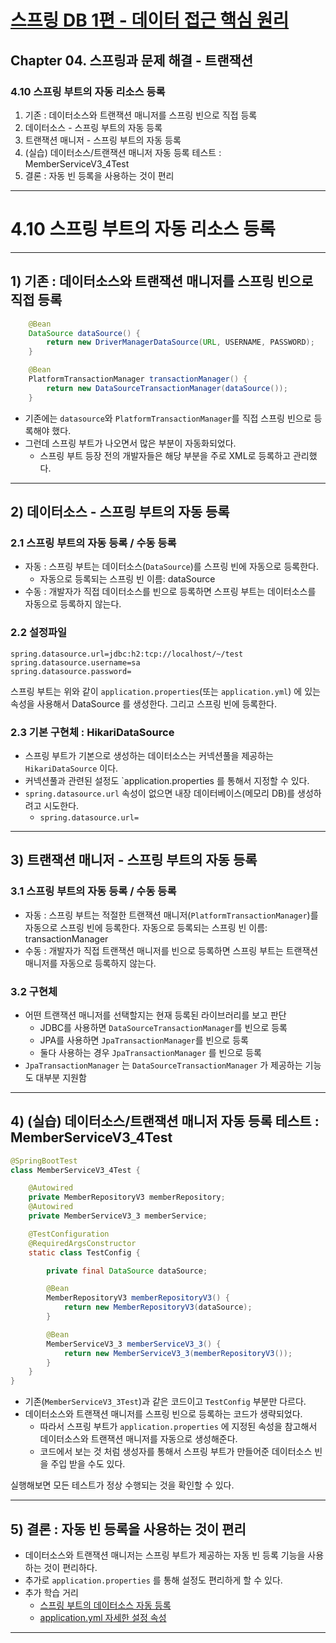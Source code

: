 # <a href = "../README.md" target="_blank">스프링 DB 1편 - 데이터 접근 핵심 원리</a>
## Chapter 04. 스프링과 문제 해결 - 트랜잭션
### 4.10 스프링 부트의 자동 리소스 등록
1) 기존 : 데이터소스와 트랜잭션 매니저를 스프링 빈으로 직접 등록
2) 데이터소스 - 스프링 부트의 자동 등록
3) 트랜잭션 매니저 - 스프링 부트의 자동 등록
4) (실습) 데이터소스/트랜잭션 매니저 자동 등록 테스트 : MemberServiceV3_4Test
5) 결론 : 자동 빈 등록을 사용하는 것이 편리
---

# 4.10 스프링 부트의 자동 리소스 등록

---

## 1) 기존 : 데이터소스와 트랜잭션 매니저를 스프링 빈으로 직접 등록

```java
    @Bean
    DataSource dataSource() {
        return new DriverManagerDataSource(URL, USERNAME, PASSWORD);
    }

    @Bean
    PlatformTransactionManager transactionManager() {
        return new DataSourceTransactionManager(dataSource());
    }
```
- 기존에는 `datasource`와 `PlatformTransactionManager`를 직접 스프링 빈으로 등록해야 했다.
- 그런데 스프링 부트가 나오면서 많은 부분이 자동화되었다.
  - 스프링 부트 등장 전의 개발자들은 해당 부분을 주로 XML로 등록하고 관리했다.

---

## 2) 데이터소스 - 스프링 부트의 자동 등록

### 2.1 스프링 부트의 자동 등록 / 수동 등록
- 자동 : 스프링 부트는 데이터소스(`DataSource`)를 스프링 빈에 자동으로 등록한다.
  - 자동으로 등록되는 스프링 빈 이름: dataSource
- 수동 : 개발자가 직접 데이터소스를 빈으로 등록하면 스프링 부트는 데이터소스를 자동으로 등록하지 않는다.

### 2.2 설정파일
```properties
spring.datasource.url=jdbc:h2:tcp://localhost/~/test
spring.datasource.username=sa
spring.datasource.password=
```
스프링 부트는 위와 같이 `application.properties`(또는 `application.yml`) 에 있는 속성을 사용해서 DataSource 를 생성한다. 그리고 스프링 빈에 등록한다.

### 2.3 기본 구현체 : HikariDataSource
- 스프링 부트가 기본으로 생성하는 데이터소스는 커넥션풀을 제공하는 `HikariDataSource` 이다.
- 커넥션풀과 관련된 설정도 `application.properties 를 통해서 지정할 수 있다.
- `spring.datasource.url` 속성이 없으면 내장 데이터베이스(메모리 DB)를 생성하려고 시도한다.
  - `spring.datasource.url=`

---

## 3) 트랜잭션 매니저 - 스프링 부트의 자동 등록

### 3.1 스프링 부트의 자동 등록 / 수동 등록
- 자동 : 스프링 부트는 적절한 트랜잭션 매니저(`PlatformTransactionManager`)를 자동으로 스프링 빈에 등록한다.
자동으로 등록되는 스프링 빈 이름: transactionManager
- 수동 : 개발자가 직접 트랜잭션 매니저를 빈으로 등록하면 스프링 부트는 트랜잭션 매니저를 자동으로 등록하지 않는다.

### 3.2 구현체
- 어떤 트랜잭션 매니저를 선택할지는 현재 등록된 라이브러리를 보고 판단
  - JDBC를 사용하면 `DataSourceTransactionManager`를 빈으로 등록
  - JPA를 사용하면 `JpaTransactionManager`를 빈으로 등록
  - 둘다 사용하는 경우 `JpaTransactionManager` 를 빈으로 등록
- `JpaTransactionManager` 는 `DataSourceTransactionManager` 가 제공하는 기능도 대부분 지원함

---

## 4) (실습) 데이터소스/트랜잭션 매니저 자동 등록 테스트 : MemberServiceV3_4Test
```java
@SpringBootTest
class MemberServiceV3_4Test {

    @Autowired
    private MemberRepositoryV3 memberRepository;
    @Autowired
    private MemberServiceV3_3 memberService;

    @TestConfiguration
    @RequiredArgsConstructor
    static class TestConfig {

        private final DataSource dataSource;

        @Bean
        MemberRepositoryV3 memberRepositoryV3() {
            return new MemberRepositoryV3(dataSource);
        }

        @Bean
        MemberServiceV3_3 memberServiceV3_3() {
            return new MemberServiceV3_3(memberRepositoryV3());
        }
    }
}
```
- 기존(`MemberServiceV3_3Test`)과 같은 코드이고 `TestConfig` 부분만 다르다.
- 데이터소스와 트랜잭션 매니저를 스프링 빈으로 등록하는 코드가 생략되었다.
  - 따라서 스프링 부트가 `application.properties` 에 지정된 속성을 참고해서 데이터소스와 트랜잭션 매니저를 자동으로 생성해준다.
  - 코드에서 보는 것 처럼 생성자를 통해서 스프링 부트가 만들어준 데이터소스 빈을 주입 받을 수도 있다.

실행해보면 모든 테스트가 정상 수행되는 것을 확인할 수 있다.

---

## 5) 결론 : 자동 빈 등록을 사용하는 것이 편리
- 데이터소스와 트랜잭션 매니저는 스프링 부트가 제공하는 자동 빈 등록 기능을 사용하는 것이 편리하다.
- 추가로 `application.properties` 를 통해 설정도 편리하게 할 수 있다.
- 추가 학습 거리
  - [스프링 부트의 데이터소스 자동 등록](https://docs.spring.io/spring-boot/docs/current/reference/html/data.html#data.sql.datasource.production)
  - [application.yml 자세한 설정 속성](https://docs.spring.io/spring-boot/docs/current/reference/html/application-properties.html)

---
